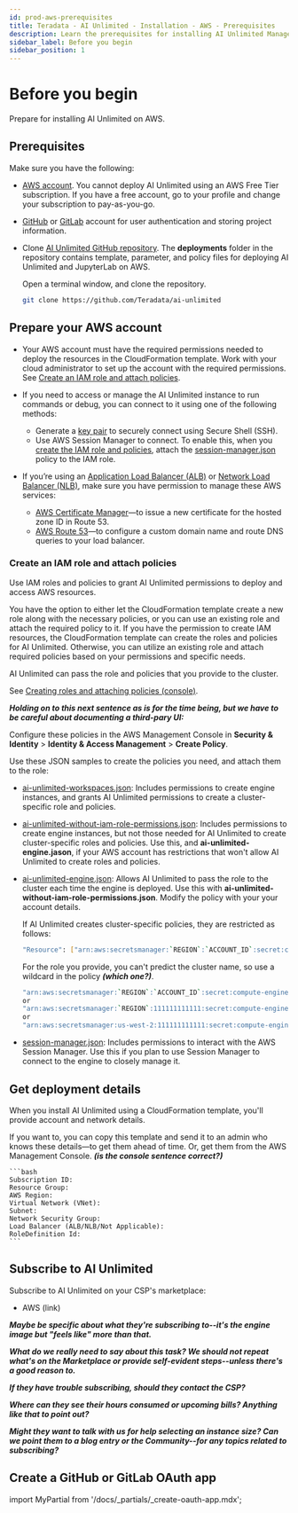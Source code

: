 ```yaml
---
id: prod-aws-prerequisites
title: Teradata - AI Unlimited - Installation - AWS - Prerequisites
description: Learn the prerequisites for installing AI Unlimited Manager on AWS.
sidebar_label: Before you begin
sidebar_position: 1
---
```


# Before you begin

Prepare for installing AI Unlimited on AWS.

## Prerequisites

Make sure you have the following: 

- [AWS account](https://aws.amazon.com). You cannot deploy AI Unlimited using an AWS Free Tier subscription. If you have a free account, go to your profile and change your subscription to pay-as-you-go. 

- [GitHub](https://github.com) or [GitLab](https://gitlab.com) account for user authentication and storing project information.

- Clone [AI Unlimited GitHub repository](https://github.com/Teradata/ai-unlimited). The **deployments** folder in the repository contains template, parameter, and policy files for deploying AI Unlimited and JupyterLab on AWS. 

	Open a terminal window, and clone the repository.

    ``` bash
    git clone https://github.com/Teradata/ai-unlimited
    ```

## Prepare your AWS account

- Your AWS account must have the required permissions needed to deploy the resources in the CloudFormation template. Work with your cloud administrator to set up the account with the required permissions. See [Create an IAM role and attach policies](link).

- If you need to access or manage the AI Unlimited instance to run commands or debug, you can connect to it using one of the following methods:
	- Generate a [key pair](https://docs.aws.amazon.com/AWSEC2/latest/UserGuide/ec2-key-pairs.html) to securely connect using Secure Shell (SSH).
	- Use AWS Session Manager to connect. To enable this, when you [create the IAM role and policies](/docs/install-ai-unlimited/production/AWS/before-you-begin/prod-aws-permissions-policies.md), attach the [session-manager.json](https://github.com/Teradata/ai-unlimited/blob/develop/deployments/aws/policies/session-manager.json) policy to the IAM role.

- If you’re using an [Application Load Balancer (ALB)](https://docs.aws.amazon.com/elasticloadbalancing/latest/application/application-load-balancer-getting-started.html) or [Network Load Balancer (NLB)](https://docs.aws.amazon.com/elasticloadbalancing/latest/network/network-load-balancer-getting-started.html), make sure you have permission to manage these AWS services:
	- [AWS Certificate Manager](https://docs.aws.amazon.com/acm/)&mdash;to issue a new certificate for the hosted zone ID in Route 53.
	- [AWS Route 53](https://docs.aws.amazon.com/Route53/latest/DeveloperGuide/Welcome.html)&mdash;to configure a custom domain name and route DNS queries to your load balancer.

### Create an IAM role and attach policies

Use IAM roles and policies to grant AI Unlimited permissions to deploy and access AWS resources. 

You have the option to either let the CloudFormation template create a new role along with the necessary policies, or you can use an existing role and attach the required policy to it. If you have the permission to create IAM resources, the CloudFormation template can create the roles and policies for AI Unlimited. Otherwise, you can utilize an existing role and attach required policies based on your permissions and specific needs.

AI Unlimited can pass the role and policies that you provide to the cluster.

See [Creating roles and attaching policies (console)](https://docs.aws.amazon.com/IAM/latest/UserGuide/access_policies_job-functions_create-policies.html). 

***Holding on to this next sentence as is for the time being, but we have to be careful about documenting a third-pary UI:*** 

Configure these policies in the AWS Management Console in **Security & Identity** > **Identity & Access Management** > **Create Policy**.

Use these JSON samples to create the policies you need, and attach them to the role: 

- [ai-unlimited-workspaces.json](https://github.com/Teradata/ai-unlimited/blob/develop/deployments/aws/policies/ai-unlimited-workspaces.json): Includes permissions to create engine instances, and grants AI Unlimited permissions to create a cluster-specific role and policies.

- [ai-unlimited-without-iam-role-permissions.json](https://github.com/Teradata/ai-unlimited/blob/develop/deployments/aws/policies/ai-unlimited-workspaces-without-iam-role-permissions.json): Includes permissions to create engine instances, but not those needed for AI Unlimited to create cluster-specific roles and policies. Use this, and **ai-unlimited-engine.jason**, if your AWS account has restrictions that won't allow AI Unlimited to create roles and policies.

- [ai-unlimited-engine.json](https://github.com/Teradata/ai-unlimited/blob/develop/deployments/aws/policies/ai-unlimited-engine.json): Allows AI Unlimited to pass the role to the cluster each time the engine is deployed. Use this with **ai-unlimited-without-iam-role-permissions.json**. Modify the policy with your your account details.

    If AI Unlimited creates cluster-specific policies, they are restricted as follows:

    ```bash
    "Resource": ["arn:aws:secretsmanager:`REGION`:`ACCOUNT_ID`:secret:compute-engine/`CLUSTER_NAME`/`SECRET_NAME`"]
    ```

    For the role you provide, you can't predict the cluster name, so use a wildcard in the policy ***(which one?)***.

    ``` bash
    "arn:aws:secretsmanager:`REGION`:`ACCOUNT_ID`:secret:compute-engine/*"
    or
    "arn:aws:secretsmanager:`REGION`:111111111111:secret:compute-engine/*"
    or
    "arn:aws:secretsmanager:us-west-2:111111111111:secret:compute-engine/*"
    ```

- [session-manager.json](https://github.com/Teradata/ai-unlimited/blob/develop/deployments/aws/policies/session-manager.json): Includes permissions to interact with the AWS Session Manager. Use this if you plan to use Session Manager to connect to the engine to closely manage it.

## Get deployment details

When you install AI Unlimited using a CloudFormation template, you'll provide account and network details. 

If you want to, you can copy this template and send it to an admin who knows these details&mdash;to get them ahead of time. Or, get them from the AWS Management Console. ***(is the console sentence correct?)***

	```bash
    Subscription ID: 
    Resource Group:
    AWS Region: 
    Virtual Network (VNet): 
    Subnet: 
    Network Security Group:
    Load Balancer (ALB/NLB/Not Applicable):
    RoleDefinition Id: 
	```

## Subscribe to AI Unlimited

Subscribe to AI Unlimited on your CSP's marketplace:
- AWS (link)
 
***Maybe be specific about what they're subscribing to--it's the engine image but "feels like" more than that.***
 
***What do we really need to say about this task? We should not repeat what's on the Marketplace or provide self-evident steps--unless there's a good reason to.***
 
***If they have trouble subscribing, should they contact the CSP?***
  
***Where can they see their hours consumed or upcoming bills? Anything like that to point out?***
 
***Might they want to talk with us for help selecting an instance size? Can we point them to a blog entry or the Community--for any topics related to subscribing?***
 
## Create a GitHub or GitLab OAuth app

import MyPartial from '/docs/_partials/_create-oauth-app.mdx';

<MyPartial />

